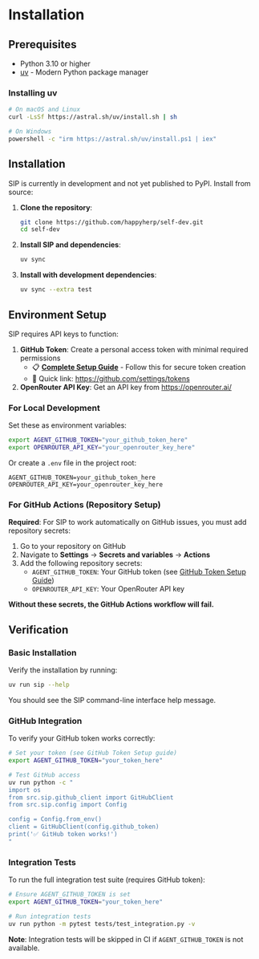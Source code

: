 # Installation

## Prerequisites

- Python 3.10 or higher
- [uv](https://docs.astral.sh/uv/) - Modern Python package manager

### Installing uv

```sh
# On macOS and Linux
curl -LsSf https://astral.sh/uv/install.sh | sh

# On Windows
powershell -c "irm https://astral.sh/uv/install.ps1 | iex"
```

## Installation

SIP is currently in development and not yet published to PyPI. Install from source:

1. **Clone the repository**:

   ```sh
   git clone https://github.com/happyherp/self-dev.git
   cd self-dev
   ```

2. **Install SIP and dependencies**:

   ```sh
   uv sync
   ```

3. **Install with development dependencies**:

   ```sh
   uv sync --extra test
   ```

## Environment Setup

SIP requires API keys to function:

1. **GitHub Token**: Create a personal access token with minimal required permissions
   - 📋 **[Complete Setup Guide](./github-token-setup.md)** - Follow this for secure token creation
   - 🔗 Quick link: <https://github.com/settings/tokens>
2. **OpenRouter API Key**: Get an API key from <https://openrouter.ai/>

### For Local Development

Set these as environment variables:

```sh
export AGENT_GITHUB_TOKEN="your_github_token_here"
export OPENROUTER_API_KEY="your_openrouter_key_here"
```

Or create a `.env` file in the project root:

```
AGENT_GITHUB_TOKEN=your_github_token_here
OPENROUTER_API_KEY=your_openrouter_key_here
```

### For GitHub Actions (Repository Setup)

**Required**: For SIP to work automatically on GitHub issues, you must add repository secrets:

1. Go to your repository on GitHub
2. Navigate to **Settings** → **Secrets and variables** → **Actions**
3. Add the following repository secrets:
   - `AGENT_GITHUB_TOKEN`: Your GitHub token (see [GitHub Token Setup Guide](./github-token-setup.md))
   - `OPENROUTER_API_KEY`: Your OpenRouter API key

**Without these secrets, the GitHub Actions workflow will fail.**

## Verification

### Basic Installation

Verify the installation by running:

```sh
uv run sip --help
```

You should see the SIP command-line interface help message.

### GitHub Integration

To verify your GitHub token works correctly:

```sh
# Set your token (see GitHub Token Setup guide)
export AGENT_GITHUB_TOKEN="your_token_here"

# Test GitHub access
uv run python -c "
import os
from src.sip.github_client import GitHubClient
from src.sip.config import Config

config = Config.from_env()
client = GitHubClient(config.github_token)
print('✅ GitHub token works!')
"
```

### Integration Tests

To run the full integration test suite (requires GitHub token):

```sh
# Ensure AGENT_GITHUB_TOKEN is set
export AGENT_GITHUB_TOKEN="your_token_here"

# Run integration tests
uv run python -m pytest tests/test_integration.py -v
```

**Note**: Integration tests will be skipped in CI if `AGENT_GITHUB_TOKEN` is not available.

